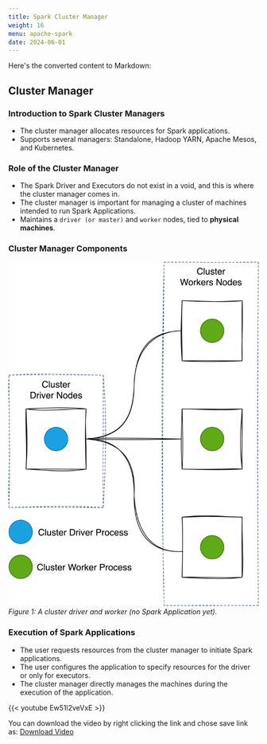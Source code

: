 ```yaml
---
title: Spark Cluster Manager
weight: 16
menu: apache-spark
date: 2024-06-01
---
```


Here's the converted content to Markdown:

## Cluster Manager

### Introduction to Spark Cluster Managers

- The cluster manager allocates resources for Spark applications.
- Supports several managers: Standalone, Hadoop YARN, Apache Mesos, and Kubernetes.

### Role of the Cluster Manager

- The Spark Driver and Executors do not exist in a void, and this is where the cluster manager comes in.
- The cluster manager is important for managing a cluster of machines intended to run Spark Applications.
- Maintains a `driver (or master)` and `worker` nodes, tied to **physical machines**.

### Cluster Manager Components

![A cluster driver and worker (no Spark Application yet).](./Figures/chapter-04/cluster_manager_processes.png)
*Figure 1: A cluster driver and worker (no Spark Application yet).*

### Execution of Spark Applications

- The user requests resources from the cluster manager to initiate Spark applications.
- The user configures the application to specify resources for the driver or only for executors.
- The cluster manager directly manages the machines during the execution of the application.

{{< youtube Ew51l2veVxE >}}

You can download the video by right clicking the link and chose save link as: [Download Video](https://garage-education.s3.amazonaws.com/spark-course/Ch.04-16-Spark-Cluster-Manager.mp4)
